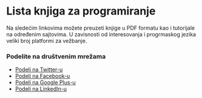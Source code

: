 # Lista knjiga za programiranje

Na sledećim linkovima možete preuzeti knjige u PDF formatu kao i tutorijale na određenim sajtovima.
U zavisnosti od interesovanja i progrmaskog jezika veliki broj platformi za vežbanje.


### Podelite na društvenim mrežama
+ [Podeli na Twitter-u](http://twitter.com/home?status=https://github.com/digitalnaSRB/besplatne-knjige-programiranje%0ABesplatne%20Knjige%20za%20Programiranje)
+ [Podeli na Facebook-u](http://www.facebook.com/sharer/sharer.php?s=100&p[url]=https://github.com/digitalnaSRB/besplatne-knjige-programiranje&p[images][0]=&p[title]=Besplatne%20Knjige%20za%20Programiranje&p[summary]=)
+ [Podeli na Google Plus-u](https://plus.google.com/share?url=https://github.com/digitalnaSRB/besplatne-knjige-programiranje)
+ [Podeli na LinkedIn-u](http://www.linkedin.com/shareArticle?mini=true&url=https://github.com/digitalnaSRB/besplatne-knjige-programiranje&title=Besplatne%20Knjige%20za%20Programiranje&summary=&source=)
